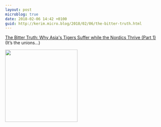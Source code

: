 ```yaml
---
layout: post
microblog: true
date: 2018-02-06 14:42 +0100
guid: http://kerim.micro.blog/2018/02/06/the-bitter-truth.html
---
```

[The Bitter Truth: Why Asia's Tigers Suffer while the Nordics Thrive (Part 1)](https://international.thenewslens.com/article/88742) (It’s the unions…) 



<img src="http://micro.oxus.net/uploads/2018/e689c4d560.jpg" width="235" height="234" />
